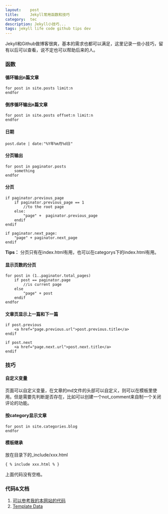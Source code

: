 ```yaml
---
layout:    post
title:     Jekyll常用函数和技巧
category:  tec
description: Jekyll小技巧...
tags: jekyll life code github tips dev
---
```

Jekyll和Github做博客很爽，基本的需求也都可以满足，这里记录一些小技巧，留有以后可以查看，说不定也可以帮助后来的人。

### 函数 ###

#### 循环输出n篇文章 ####

	for post in site.posts limit:n
	endfor

#### 倒序循环输出n篇文章 ####

	for post in site.posts offset:n limit:n
	endfor

#### 日期 ####

	post.date | date:"%Y年%m月%d日"

#### 分页输出 ####

	for post in paginator.posts
		something
	endfor

#### 分页 ####

	if paginator.previous_page
		if paginator.previous_page == 1
			//to the root page
		else:
			"page" +  paginator.previous_page
		endif
	endif

	if paginator.next_page:
		"page" + paginator.next_page
	endif

**Tips：** 分页只有在index.html有用，也可以在categorys下的index.html有用。

#### 显示页数的分页 ####

	for post in (1..paginator.total_pages)
		if post == paginator.page
			//is current page
		else
			"page" + post
		endif
	endfor

#### 文章页显示上一篇和下一篇 ###

	if post.previous
		<a href="page.previous.url">post.previous.title</a>
	endif

	if post.next
		<a href="page.next.url">post.next.title</a>
	endif

### 技巧 ###

#### 自定义变量 ####

页面可以自定义变量，在文章的md文件的头部可以自定义，则可以在模板里使用。但是需要先判断是否存在，比如可以创建一个not_comment来自制一个关闭评论的功能。

#### 按category显示文章 ####

	for post in site.categories.blog
	endfor

#### 模板继承 ####

放在目录下的_include/xxx.html

	{ % include xxx.html % }

上面代码没有空格。

### 代码&文档 ###

1. [可以参考我的本网站的代码](https://github.com/GuoJing/guojing.github.com)
2. [Template Data](https://github.com/mojombo/jekyll/wiki/Template-Data)
